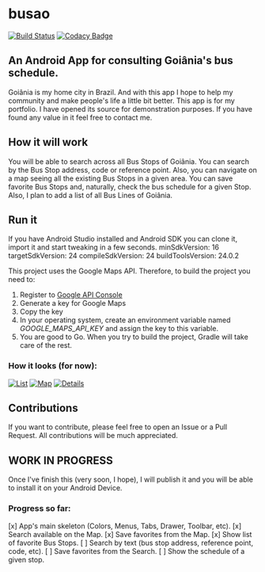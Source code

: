 # busao
[![Build Status](https://travis-ci.org/cezar-carneiro/busao.svg?branch=master)](https://travis-ci.org/cezar-carneiro/busao) [![Codacy Badge](https://api.codacy.com/project/badge/Grade/c88c6b08f39c497cac2f4e9d83592212)](https://www.codacy.com/app/cezar-carneiro/busao?utm_source=github.com&amp;utm_medium=referral&amp;utm_content=cezar-carneiro/busao&amp;utm_campaign=Badge_Grade)

## An Android App for consulting Goiânia's bus schedule.
Goiânia is my home city in Brazil. And with this app I hope to help my community and make people's life a little bit better.
This app is for my portfolio. I have opened its source for demonstration purposes. If you have found any value in it feel free to contact me.

## How it will work
You will be able to search across all Bus Stops of Goiânia. You can search by the Bus Stop address, code or reference point. Also, you can navigate on a map seeing all the existing Bus Stops in a given area.
You can save favorite Bus Stops and, naturally, check the bus schedule for a given Stop.
Also, I plan to add a list of all Bus Lines of Goiânia.

## Run it
If you have Android Studio installed and Android SDK you can clone it, import it and start tweaking in a few seconds.
minSdkVersion: 16
targetSdkVersion: 24
compileSdkVersion: 24
buildToolsVersion: 24.0.2

This project uses the Google Maps API. Therefore, to build the project you need to:
1. Register to [Google API Console](https://developers.google.com/maps/documentation/android-api/signup)
2. Generate a key for Google Maps
3. Copy the key
4. In your operating system, create an environment variable named *GOOGLE_MAPS_API_KEY* and assign the key to this variable.
5. You are good to Go. When you try to build the project, Gradle will take care of the rest.

### How it looks (for now):
[![List](http://i.imgur.com/CpwvkIt.jpg)](http://i.imgur.com/CpwvkIt.jpg)
[![Map](http://i.imgur.com/kdkNBr1.jpg)](http://i.imgur.com/kdkNBr1.jpg)
[![Details](http://i.imgur.com/1qejDNl.jpg)](http://i.imgur.com/1qejDNl.jpg)

## Contributions
If you want to contribute, please feel free to open an Issue or a Pull Request. All contributions will be much appreciated.

## WORK IN PROGRESS
Once I've finish this (very soon, I hope), I will publish it and you will be able to install it on your Android Device.

### Progress so far:
[x] App's main skeleton (Colors, Menus, Tabs, Drawer, Toolbar, etc).
[x] Search available on the Map.
[x] Save favorites from the Map.
[x] Show list of favorite Bus Stops.
[ ] Search by text (bus stop address, reference point, code, etc).
[ ] Save favorites from the Search.
[ ] Show the schedule of a given stop.
